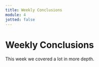 ```yaml
---
title: Weekly Conclusions
module: 4
jotted: false
---
```


# Weekly Conclusions

This week we covered a lot in more depth. 